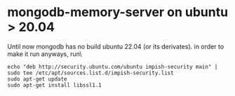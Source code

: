 # mongodb-memory-server on ubuntu > 20.04

Until now mongodb has no build ubuntu 22.04 (or its derivates). in order to make it run anyways, run\

```
echo "deb http://security.ubuntu.com/ubuntu impish-security main" | sudo tee /etc/apt/sources.list.d/impish-security.list
sudo apt-get update
sudo apt-get install libssl1.1
```